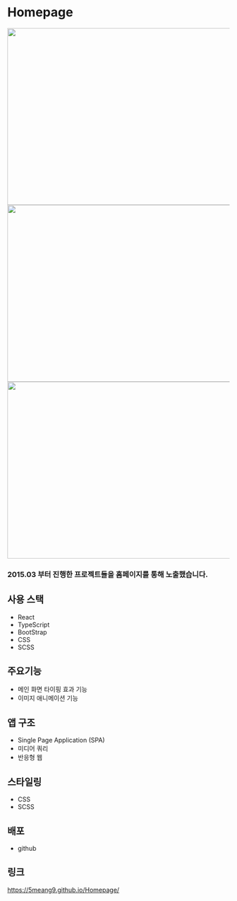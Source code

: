 # Homepage

<img src="https://github.com/5meang9/Homepage/assets/130840916/952710c9-61d3-496c-a355-e907af87b1ce)" width="540" height="400" />
<img src="https://github.com/5meang9/Homepage/assets/130840916/a30efb6d-727d-4ead-88e7-401444911c1b" width="540" height="400" />
<img src="https://github.com/5meang9/Homepage/assets/130840916/8a115970-d1b4-4e13-ab13-95980cd092bb" width="540" height="400" />

### 2015.03 부터 진행한 프로젝트들을 홈페이지를 통해 노출했습니다.
## 사용 스택
- React
- TypeScript
- BootStrap
- CSS
- SCSS
## 주요기능
- 메인 화면 타이핑 효과 기능
- 이미지 애니메이션 기능
## 앱 구조
- Single Page Application (SPA)
- 미디어 쿼리
- 반응형 웹
## 스타일링
- CSS
- SCSS
## 배포
- github
## 링크
https://5meang9.github.io/Homepage/
